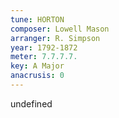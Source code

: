 ```yaml
---
tune: HORTON
composer: Lowell Mason
arranger: R. Simpson
year: 1792-1872
meter: 7.7.7.7.
key: A Major
anacrusis: 0
---
```

undefined